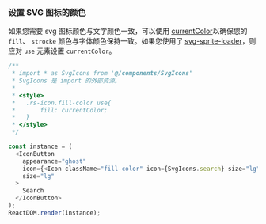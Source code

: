 ### 设置 SVG 图标的颜色

如果您需要 svg 图标颜色与文字颜色一致，可以使用 [currentColor](https://caniuse.com/#search=currentColor)以确保您的 `fill`、 `strocke` 颜色与字体颜色保持一致。如果您使用了 [svg-sprite-loader](https://github.com/kisenka/svg-sprite-loader)，则应对 `use` 元素设置 `currentColor`。

<!--start-code-->

```js
/**
 * import * as SvgIcons from '@/components/SvgIcons'
 * SvgIcons 是 import 的外部资源。
 *
 * <style>
 *   .rs-icon.fill-color use{
 *       fill: currentColor;
 *   }
 * </style>
 */

const instance = (
  <IconButton
    appearance="ghost"
    icon={<Icon className="fill-color" icon={SvgIcons.search} size="lg" />}
    size="lg"
  >
    Search
  </IconButton>
);
ReactDOM.render(instance);
```

<!--end-code-->
